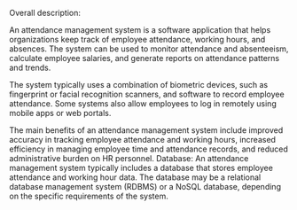 Overall description:

An attendance management system is a software application that helps organizations keep track of employee attendance, working hours, and absences. The system can be used to monitor attendance and absenteeism, calculate employee salaries, and generate reports on attendance patterns and trends.

The system typically uses a combination of biometric devices, such as fingerprint or facial recognition scanners, and software to record employee attendance. Some systems also allow employees to log in remotely using mobile apps or web portals.

The main benefits of an attendance management system include improved accuracy in tracking employee attendance and working hours, increased efficiency in managing employee time and attendance records, and reduced administrative burden on HR personnel.
Database:
An attendance management system typically includes a database that stores employee attendance and working hour data. The database may be a relational database management system (RDBMS) or a NoSQL database, depending on the specific requirements of the system.

